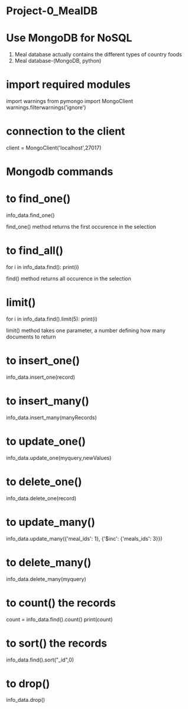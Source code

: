 # Project-0_MealDB

# Use MongoDB for NoSQL
1. Meal database actually contains the different types of country foods
2. Meal database-(MongoDB, python)

# import required modules
import warnings
from pymongo import MongoClient
warnings.filterwarnings('ignore')

# connection to the client
client = MongoClient('localhost',27017)

# Mongodb commands
# to find_one()
info_data.find_one()

find_one() method returns the first occurence in the selection

# to find_all()
for i in info_data.find():
    print(i)
    
find() method returns all occurence in the selection

# limit()
for i in info_data.find().limit(5):
    print(i)
    
limit() method takes one parameter, a number defining how many documents to return

# to insert_one() 
info_data.insert_one(record)

# to insert_many()
info_data.insert_many(manyRecords)

# to update_one()
info_data.update_one(myquery,newValues)

# to delete_one() 
info_data.delete_one(record)

# to update_many()
info_data.update_many({'meal_ids': 1}, {'$inc': {'meals_ids': 3}})

# to delete_many()
info_data.delete_many(myquery)

# to count() the records
count = info_data.find().count()
print(count)

# to sort() the records
info_data.find().sort("_id",0)

# to drop()
info_data.drop()

